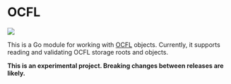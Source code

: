 # OCFL

[![](https://godoc.org/github.com/srerickson/ocfl?status.svg)](https://godoc.org/github.com/srerickson/ocfl)

This is a Go module for working with [OCFL](https://ocfl.io/) objects. Currently, it supports reading and validating OCFL storage roots and objects.

__This is an experimental project. Breaking changes between releases are likely.__